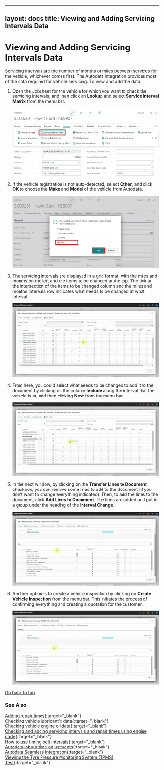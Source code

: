 
---
layout: docs
title: Viewing and Adding Servicing Intervals Data
---

<a name="top"></a>

# Viewing and Adding Servicing Intervals Data

Servicing intervals are the number of months or miles between services for the vehicle, whichever comes first. The Autodata integration provides most of the data required for vehicle servicing. To view and add the data:
1. Open the Jobsheet for the vehicle for which you want to check the servicing intervals, and then click on **Lookup** and select **Service Interval Matrix** from the menu bar.

   ![](media/garagehive-autodata-service-intervals1.png)

2. If the vehicle registration is not auto-detected, select **Other**, and click **OK** to choose the **Make** and **Model** of the vehicle from Autodata.

   ![](media/garagehive-autodata-service-intervals2.png)

3. The servicing intervals are displayed in a grid format, with the miles and months on the left and the items to be changed at the top. The tick at the intersection of the items to be changed column and the miles and months intervals row indicates what needs to be changed at what interval.

   ![](media/garagehive-autodata-service-intervals2.gif)

4. From here, you could select what needs to be changed to add it to the document by clicking on the column **Include** along the interval that the vehicle is at, and then clicking **Next** from the menu bar.

   ![](media/garagehive-autodata-service-intervals3.gif)

5. In the next window, by clicking on the **Transfer Lines to Document** checkbox, you can remove some lines to add to the document (if you don't want to change everything indicated). Then, to add the lines to the document, click **Add Lines to Document**. The lines are added and put in a group under the heading of the **Interval Change**.

   ![](media/garagehive-autodata-service-intervals4.gif)

6. Another option is to create a vehicle inspection by clicking on **Create Vehicle Inspection** from the menu bar. This initiates the process of confirming everything and creating a quotation for the customer.

   ![](media/garagehive-autodata-service-intervals5.gif)


[Go back to top](#top)

### **See Also**

[Adding repair times](garagehive-autodata-adding-repair-times.html){:target="_blank"} \
[Checking vehicle lubricant's data](garagehive-autodata-checking-vehicle-lubricant-data.html){:target="_blank"} \
[Checking vehicle engine oil data](garagehive-autodata-viewing-vehicle-engine-oil-data.html){:target="_blank"} \
[Checking and adding servicing intervals and repair times using engine code](garagehive-autodata-checking-servicing-intervals-and-adding-repair-times-using-engine-code.html){:target="_blank"} \
[How to use timing belt intervals](garagehive-timing-belt-intervals-how-to-use-timing-belt-intervals.html){:target="_blank"} \
[Autodata labour time adjustments](garagehive-autodata-labour-time-adjustment.html){:target="_blank"} \
[Autodata Seamless Integration](garagehive-autodata-seamless-integration.html){:target="_blank"} \
[Viewing the Tyre Pressure Monitoring System (TPMS) Test](garagehive-autodata-tpms.html){:target="_blank"}
